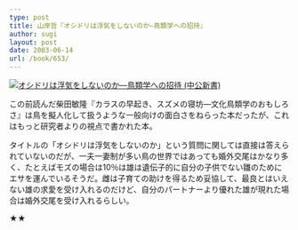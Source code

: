 ```yaml
---
type: post
title: 山岸哲『オシドリは浮気をしないのか―鳥類学への招待』
author: sugi
layout: post
date: 2003-06-14
url: /book/653/
---
```

<a href="http://www.amazon.co.jp/exec/obidos/ASIN/4121016289/chezsugi-22/ref=nosim/" onclick="_gaq.push(['_trackEvent', 'outbound-article', 'http://www.amazon.co.jp/exec/obidos/ASIN/4121016289/chezsugi-22/ref=nosim/', '']);" name="amazletlink" target="_blank"><img src="http://i1.wp.com/ec2.images-amazon.com/images/I/4128B8MYFDL.SL160.jpg?w=660" alt="オシドリは浮気をしないのか―鳥類学への招待 (中公新書)"  class="alignleft"  data-recalc-dims="1" /></a>

この前読んだ柴田敏隆『カラスの早起き、スズメの寝坊―文化鳥類学のおもしろさ』は鳥を擬人化して扱うような一般向けの面白さをねらった本だったが、これはもっと研究者よりの視点で書かれた本。

タイトルの「オシドリは浮気をしないのか」という質問に関しては直接は答えられていないのだが、一夫一妻制が多い鳥の世界ではあっても婚外交尾はかなり多く、たとえばモズの場合は10％は雄は遺伝子的に自分の子供でない雛のためにエサを運んでいるそうだ。雌は子育ての助けを得るため妥協して、最良とはいえない雄の求愛を受け入れるのだけど、自分のパートナーより優れた雄が現れた場合は婚外交尾を受け入れるらしい。

★★

